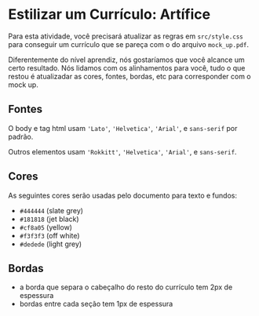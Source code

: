 # Estilizar um Currículo: Artífice

Para esta atividade, você precisará atualizar as regras em `src/style.css` para conseguir um currículo que se pareça com o do arquivo `mock_up.pdf`.

Diferentemente do nível aprendiz, nós gostaríamos que você alcance um certo resultado. Nós lidamos com os alinhamentos para você, tudo o que restou é atualizadar as cores, fontes, bordas, etc para corresponder com o mock up.

## Fontes
O body e tag html usam `'Lato'`, `'Helvetica'`, `'Arial'`, e `sans-serif` por padrão.

Outros elementos usam `'Rokkitt'`, `'Helvetica'`, `'Arial'`, e `sans-serif`.

## Cores
As seguintes cores serão usadas pelo documento para texto e fundos:
- `#444444` (slate grey)
- `#181818` (jet black)
- `#cf8a05` (yellow)
- `#f3f3f3` (off white)
- `#dedede` (light grey)

## Bordas
- a borda que separa o cabeçalho do resto do currículo tem 2px de espessura
- bordas entre cada seção tem 1px de espessura
